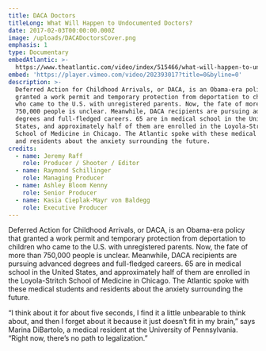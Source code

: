 ```yaml
---
title: DACA Doctors
titleLong: What Will Happen to Undocumented Doctors?
date: 2017-02-03T00:00:00.000Z
image: /uploads/DACADoctorsCover.png
emphasis: 1
type: Documentary
embedAtlantic: >-
  https://www.theatlantic.com/video/index/515466/what-will-happen-to-undocumented-doctors/
embed: 'https://player.vimeo.com/video/202393017?title=0&byline=0'
description: >-
  Deferred Action for Childhood Arrivals, or DACA, is an Obama-era policy that
  granted a work permit and temporary protection from deportation to children
  who came to the U.S. with unregistered parents. Now, the fate of more than
  750,000 people is unclear. Meanwhile, DACA recipients are pursuing advanced
  degrees and full-fledged careers. 65 are in medical school in the United
  States, and approximately half of them are enrolled in the Loyola-Stritch
  School of Medicine in Chicago. The Atlantic spoke with these medical students
  and residents about the anxiety surrounding the future. 
credits:
  - name: Jeremy Raff
    role: Producer / Shooter / Editor
  - name: Raymond Schillinger
    role: Managing Producer
  - name: Ashley Bloom Kenny
    role: Senior Producer
  - name: Kasia Cieplak-Mayr von Baldegg
    role: Executive Producer
---
```


Deferred Action for Childhood Arrivals, or DACA, is an Obama-era policy that granted a work permit and temporary protection from deportation to children who came to the U.S. with unregistered parents. Now, the fate of more than 750,000 people is unclear. Meanwhile, DACA recipients are pursuing advanced degrees and full-fledged careers. 65 are in medical school in the United States, and approximately half of them are enrolled in the Loyola-Stritch School of Medicine in Chicago. The Atlantic spoke with these medical students and residents about the anxiety surrounding the future. 

“I think about it for about five seconds, I find it a little unbearable to think about, and then I forget about it because it just doesn’t fit in my brain,” says Marina DiBartolo, a medical resident at the University of Pennsylvania. “Right now, there’s no path to legalization.”
